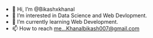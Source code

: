 - 👋 Hi, I’m @Bikashxkhanal
- 👀 I’m interested in Data Science and Web Devlopment.
- 🌱 I’m currently learning Web Development.
- 📫 How to reach me...Khanalbikash007@gmail.com


<!---
Bikashxkhanal/Bikashxkhanal is a ✨ special ✨ repository because its `README.md` (this file) appears on your GitHub profile.
You can click the Preview link to take a look at your changes.
--->
